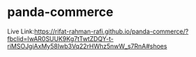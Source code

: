 # panda-commerce
Live Link:https://rifat-rahman-rafi.github.io/panda-commerce/?fbclid=IwAR0SUUK9Kg7tTwtZDQY-t-riMSOJgiAxMy58Iwb3Vq22rHWhz5nwW_s7RnA#shoes
